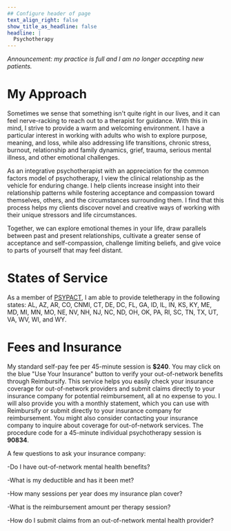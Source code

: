```yaml
---
## Configure header of page
text_align_right: false
show_title_as_headline: false
headline: |
  Psychotherapy
---
```


<!-- this is a subheadline -->

*Announcement: my practice is full and I am no longer accepting new patients.*

# My Approach

Sometimes we sense that something isn't quite right in our lives, and it can feel nerve-racking to reach out to a therapist for guidance. With this in mind, I strive to provide a warm and welcoming environment. I have a particular interest in working with adults who wish to explore purpose, meaning, and loss, while also addressing life transitions, chronic stress, burnout, relationship and family dynamics, grief, trauma, serious mental illness, and other emotional challenges.

As an integrative psychotherapist with an appreciation for the common factors model of psychotherapy, I view the clinical relationship as the vehicle for enduring change. I help clients increase insight into their relationship patterns while fostering acceptance and compassion toward themselves, others, and the circumstances surrounding them. I find that this process helps my clients discover novel and creative ways of working with their unique stressors and life circumstances.

Together, we can explore emotional themes in your life, draw parallels between past and present relationships, cultivate a greater sense of acceptance and self-compassion, challenge limiting beliefs, and give voice to parts of yourself that may feel distant.

# States of Service

As a member of  [PSYPACT](https://psypact.org/), I am able to provide teletherapy in the following states: AL, AZ, AR, CO, CNMI, CT, DE, DC, FL, GA, ID, IL, IN, KS, KY, ME, MD, MI, MN, MO, NE, NV, NH, NJ, NC, ND, OH, OK, PA, RI, SC, TN, TX, UT, VA, WV, WI, and WY.

# Fees and Insurance
My standard self-pay fee per 45-minute session is **$240**. You may click on the blue "Use Your Insurance" button to verify your out-of-network benefits through Reimbursify. This service helps you easily check your insurance coverage for out-of-network providers and submit claims directly to your insurance company for potential reimbursement, all at no expense to you. I will also provide you with a monthly statement, which you can use with Reimbursify or submit directly to your insurance company for reimbursement. You might also consider contacting your insurance company to inquire about coverage for out-of-network services. The procedure code for a 45-minute individual psychotherapy session is  **90834**.

A few questions to ask your insurance company:

-Do I have out-of-network mental health benefits?

-What is my deductible and has it been met?

-How many sessions per year does my insurance plan cover?

-What is the reimbursement amount per therapy session?

-How do I submit claims from an out-of-network mental health provider?

<div class="ReimbursifyWidget"
title="Reimbursify"
id="div-ffw-1506023749912"
offset-bottom-pixels="100"
offset-right-pixels="50"
style="z-index:100"
filefast-qikcode="SALLE417A"
verifast-qikcode="1A9D3D0E1H"
button-background-color="#4A97E2"
button-change-color="#ff7200"
button-font-color="#FFFFFF"
widget-embed="true"
filefast-header-image-url="https://bit.ly/3dDOSpv"
verifast-header-image-url="https://bit.ly/3kbViSI">
</div>
<script src="https://code.jquery.com/jquery-3.6.0.js"></script>
<script src="https://code.jquery.com/ui/1.13.2/jquery-ui.js"></script>
<script type="text/javascript" src="https://reimbursify.com/ffweb/fvw.js"></script>























